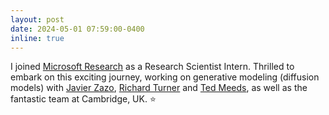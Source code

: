 ```yaml
---
layout: post
date: 2024-05-01 07:59:00-0400
inline: true
---
```

I joined [Microsoft Research](https://www.microsoft.com/en-us/research/) as a Research Scientist Intern. Thrilled to embark on this exciting journey, working on generative modeling (diffusion models) with [Javier Zazo](https://scholar.google.com/citations?user=nmvM8iAAAAAJ&hl=en), [Richard Turner](https://scholar.google.com/citations?hl=en&user=DgLEyZgAAAAJ) and [Ted Meeds](https://scholar.google.com/citations?user=oxrYi1cAAAAJ&hl=en), as well as the fantastic team at Cambridge, UK. ⭐